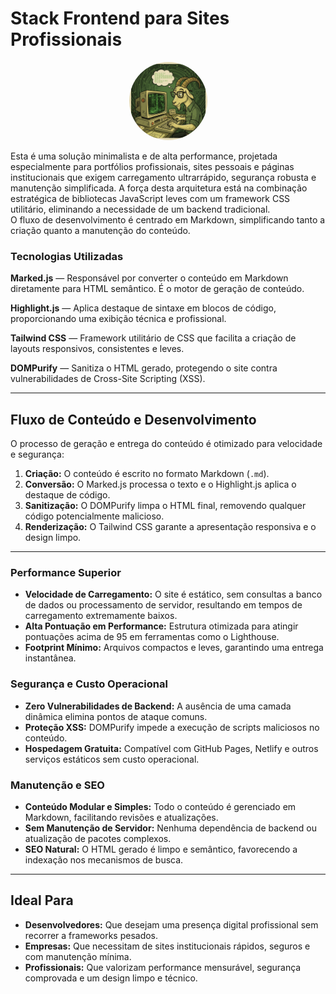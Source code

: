 # Stack Frontend para Sites Profissionais

<p align="center">
  <img src="./img/goat.png" alt="Descrição da imagem" style="border-radius: 50%;
  width: 125px; height: 125px;">
</p>

Esta é uma solução minimalista e de alta performance, projetada especialmente para portfólios profissionais, sites pessoais e páginas institucionais que exigem carregamento ultrarrápido, segurança robusta e manutenção simplificada.
A força desta arquitetura está na combinação estratégica de bibliotecas JavaScript leves com um framework CSS utilitário, eliminando a necessidade de um backend tradicional.  
O fluxo de desenvolvimento é centrado em Markdown, simplificando tanto a criação quanto a manutenção do conteúdo.

### Tecnologias Utilizadas

**Marked.js** — Responsável por converter o conteúdo em Markdown diretamente para HTML semântico. É o motor de geração de conteúdo.  

**Highlight.js** — Aplica destaque de sintaxe em blocos de código, proporcionando uma exibição técnica e profissional.  

**Tailwind CSS** — Framework utilitário de CSS que facilita a criação de layouts responsivos, consistentes e leves.  

**DOMPurify** — Sanitiza o HTML gerado, protegendo o site contra vulnerabilidades de Cross-Site Scripting (XSS).

---

## Fluxo de Conteúdo e Desenvolvimento

O processo de geração e entrega do conteúdo é otimizado para velocidade e segurança:

1. **Criação:** O conteúdo é escrito no formato Markdown (`.md`).
2. **Conversão:** O Marked.js processa o texto e o Highlight.js aplica o destaque de código.
3. **Sanitização:** O DOMPurify limpa o HTML final, removendo qualquer código potencialmente malicioso.
4. **Renderização:** O Tailwind CSS garante a apresentação responsiva e o design limpo.

---


### Performance Superior

- **Velocidade de Carregamento:** O site é estático, sem consultas a banco de dados ou processamento de servidor, resultando em tempos de carregamento extremamente baixos.  
- **Alta Pontuação em Performance:** Estrutura otimizada para atingir pontuações acima de 95 em ferramentas como o Lighthouse.  
- **Footprint Mínimo:** Arquivos compactos e leves, garantindo uma entrega instantânea.

### Segurança e Custo Operacional

- **Zero Vulnerabilidades de Backend:** A ausência de uma camada dinâmica elimina pontos de ataque comuns.  
- **Proteção XSS:** DOMPurify impede a execução de scripts maliciosos no conteúdo.  
- **Hospedagem Gratuita:** Compatível com GitHub Pages, Netlify e outros serviços estáticos sem custo operacional.

### Manutenção e SEO

- **Conteúdo Modular e Simples:** Todo o conteúdo é gerenciado em Markdown, facilitando revisões e atualizações.  
- **Sem Manutenção de Servidor:** Nenhuma dependência de backend ou atualização de pacotes complexos.  
- **SEO Natural:** O HTML gerado é limpo e semântico, favorecendo a indexação nos mecanismos de busca.

---

## Ideal Para

- **Desenvolvedores:** Que desejam uma presença digital profissional sem recorrer a frameworks pesados.  
- **Empresas:** Que necessitam de sites institucionais rápidos, seguros e com manutenção mínima.  
- **Profissionais:** Que valorizam performance mensurável, segurança comprovada e um design limpo e técnico.


